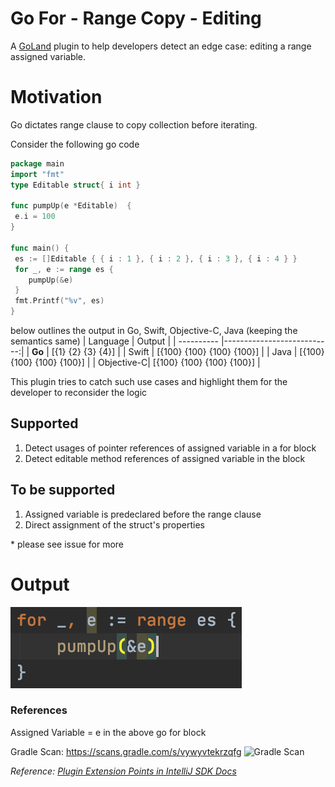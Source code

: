 # Go For - Range Copy - Editing 
A [GoLand](https://www.jetbrains.com/go/) plugin to help developers detect an edge case: editing a range assigned variable.

# Motivation
Go dictates range clause to copy collection before iterating.

Consider the following go code
```go
package main
import "fmt"
type Editable struct{ i int }

func pumpUp(e *Editable)  {
 e.i = 100
}

func main() {
 es := []Editable { { i : 1 }, { i : 2 }, { i : 3 }, { i : 4 } }
 for _, e := range es {
 	pumpUp(&e)
 }
 fmt.Printf("%v", es)
}
```

below outlines the output in Go, Swift, Objective-C, Java (keeping the semantics same)
|  Language  | Output                     |
| ---------- |---------------------------:|
| **Go**     |  [{1} {2} {3} {4}]         |
| Swift      |  [{100} {100} {100} {100}] |
| Java       |  [{100} {100} {100} {100}] |
| Objective-C|  [{100} {100} {100} {100}] |

This plugin tries to catch such use cases and highlight them for the developer to reconsider the logic

## Supported

1. Detect usages of pointer references of assigned variable in a for block
2. Detect editable method references of assigned variable in the block

## To be supported

1. Assigned variable is predeclared before the range clause
2. Direct assignment of the struct's properties

\* please see issue for more

# Output

![Highlighted Text][file:highlighted_output.png]

### References
Assigned Variable = e in the above go for block

Gradle Scan: https://scans.gradle.com/s/vywyvtekrzqfg <img src="https://gradle.com/wp-content/themes/fuel/assets/img/branding/gradle-elephant-icon-white.svg" alt="Gradle Scan" width="50">

*Reference: [Plugin Extension Points in IntelliJ SDK Docs][docs:ep]*

[docs:ep]: https://www.jetbrains.org/intellij/sdk/docs/basics/plugin_structure/plugin_extensions.html
[file:highlighted_output.png]: .github/readme/output.png